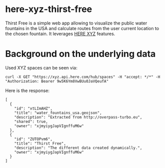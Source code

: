 # here-xyz-thirst-free
Thirst Free is a simple web app allowing to visualize the public water fountains in the USA and calculate routes from the user current location to the chosen fountain. It leverages [HERE XYZ](https://xyz.here.com) features.

# Background on the underlying data
Used XYZ spaces can be seen via:
```
curl -X GET "https://xyz.api.here.com/hub/spaces" -H "accept: */*" -H "Authorization: Bearer 9w5K6Ym8VwBUu0JaVQeufA"
```
Here is the response:
```
[
  {
    "id": "xtLImAHZ",
    "title": "water_fountains_usa.geojson",
    "description": "Extracted from http://overpass-turbo.eu",
    "shared": true,
    "owner": "xjmyiygJapVIgnffuM6w"
  },
  {
    "id": "ZUTOPvm6",
    "title": "Thirst Free",
    "description": "The different data created dynamically.",
    "owner": "xjmyiygJapVIgnffuM6w"
  }
]
```
